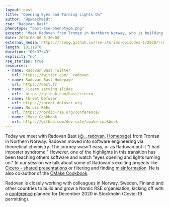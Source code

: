 ```yaml
---
layout: post
title: "Opening Eyes and Turning Lights On"
author: "@pweschmidt"
rse: "Radovan Bast"
phenotype: "bast-rse-phenotype.png"
excerpt: "Meet Radovan from Tromsø in Northern Norway, who is building exciting software and teaching students how to be good engineers. He is also busy building and growing the Nordic RSE community with colleagues from Sweden, Finland and other countries."
date: 2020-08-06 8:30:00
external_media: https://rseng.github.io/rse-stories-episodes-1/2020/rse-stories-radovan-bast-episode-28.mp3
length: 18111970
duration: "00:37:43"
explicit: "no"
rse_stories: true
resources:
 - name: Radovan Bast Twitter
   url: https://twitter.com/__radovan
 - name: Radovan Bast Homepage
   url: https://bast.fr 
 - name: Cicero serving slides 
   url:  https://github.com/bast/cicero
 - name: Threat Defuser 
   url: https://threat-defuser.org
 - name: Nordic RSEs
   url: https://nordic-rse.org/conference/
 - name: CMake Cookbook
   url: https://github.com/dev-cafe/cmake-cookbook 
---
```


Today we meet with Radovan Bast ([@__radovan](https://twitter.com/__radovan), [Homepage](https://bast.fr)) from Tromsø in Northern Norway. Radovan moved into software engineering via theoretical chemistry. The journey wasn't easy, or as Radovan put it "I had imposter syndrome." However, one of the highlights in this transition has been teaching others software and watch "eyes opening and lights turning on." In our session we talk about some of Radovan's exciting projects like [Cicero - shared presentations](https://github.com/bast/cicero) or filtering and finding [misinformation](https://threat-defuser.org). He is also co-author of the [CMake Cookbook](https://www.packtpub.com/application-development/cmake-cookbook).

Radovan is closely working with colleagues in Norway, Sweden, Finland and other countries to build and grow a Nordic RSE organisation, kicking off with a [conference](https://nordic-rse.org/conference/) planned for December 2020 in Stockholm (Covid-19 permitting).
